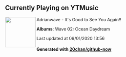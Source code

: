 ## Currently Playing on YTMusic

[<img align="left" width="100" src="https://lh3.googleusercontent.com/4CrkDDw4vprP0-olLrVw3PeUIP4X4K-3O93rWam6Dd1f2uApGzKDuDpR9RlgU7QoflZT6ZuR1MeRD2HG">](https://music.youtube.com/channel/UCMpTLRvc46Nwq9yrWtw1txQ)

Adrianwave - It's Good to See You Again!!

**Albums**: Wave 02: Ocean Daydream

Last updated at 09/01/2020 13:56

#### Generated with [20chan/github-now](https://github.com/20chan/github-now)


<!--
**20chan/20chan** is a ✨ _special_ ✨ repository because its `README.md` (this file) appears on your GitHub profile.

Here are some ideas to get you started:

- 🔭 I’m currently working on ...
- 🌱 I’m currently learning ...
- 👯 I’m looking to collaborate on ...
- 🤔 I’m looking for help with ...
- 💬 Ask me about ...
- 📫 How to reach me: ...
- 😄 Pronouns: ...
- ⚡ Fun fact: ...
-->

